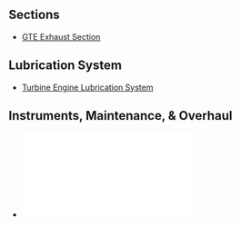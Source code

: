 ## Sections
- [GTE Exhaust Section](./GTE%20Exhaust%20Section.md)
## Lubrication System
- [Turbine Engine Lubrication System](./Turbine%20Engine%20Lubrication%20System.md)
## Instruments, Maintenance, & Overhaul
- ![Instruments, Maintenance, Engine Performance, & Overhaul](./Instruments,%20Maintenance,%20Engine%20Performance,%20&%20Overhaul.md)
